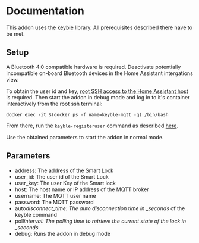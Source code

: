 # Documentation

This addon uses the [keyble](https://github.com/oyooyo/keyble) library. All prerequisites described there have to be met.

## Setup

A Bluetooth 4.0 compatible hardware is required. Deactivate potentially incompatible on-board Bluetooth devices in the Home Assistant intergations view.

To obtain the user id and key, [root SSH access to the Home Assistant host](https://developers.home-assistant.io/docs/operating-system/debugging/) is required. Then start the addon in debug mode and log in to it's container interactively from the root ssh terminal:

`docker exec -it $(docker ps -f name=keyble-mqtt -q) /bin/bash`

From there, run the `keyble-registeruser` command as described [here](https://github.com/oyooyo/keyble#keyble-registeruser).

Use the obtained parameters to start the addon in normal mode.

## Parameters

- address: The address of the Smart Lock
- user_id: The user id of the Smart Lock
- user_key: The user Key of the Smart lock
- host: The host name or IP address of the MQTT broker
- username: The MQTT user name
- password: The MQTT password
- auto*disconnect_time: The auto disconnection time in \_seconds* of the keyble command
- poll*interval: The polling time to retrieve the current state of the lock in \_seconds*
- debug: Runs the addon in debug mode
